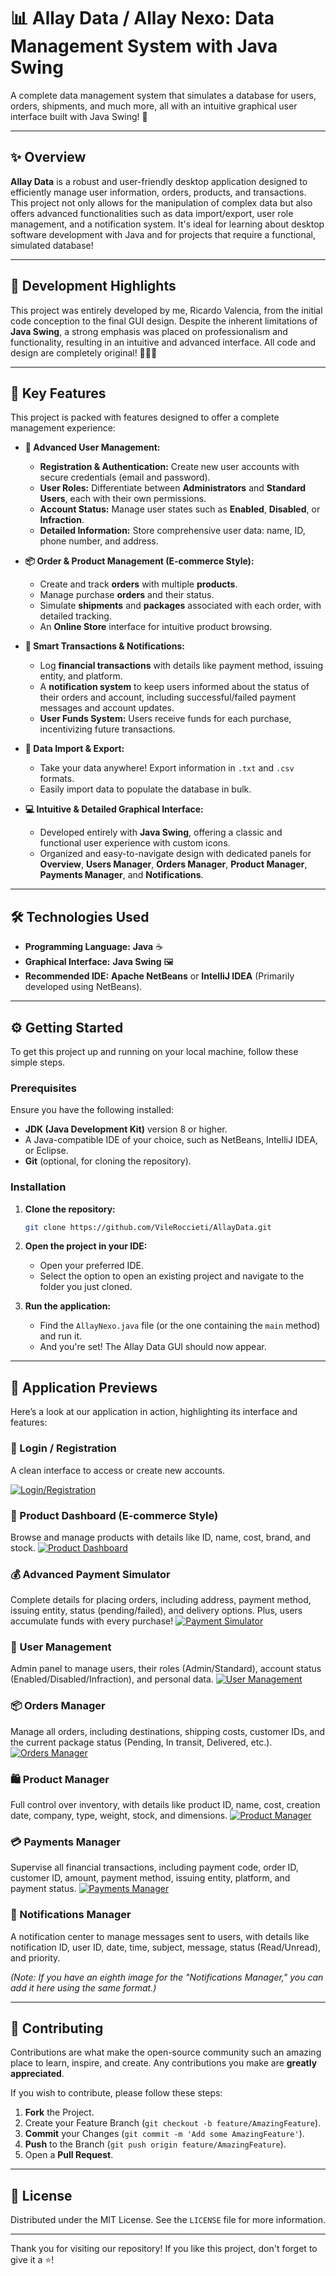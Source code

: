 # 📊 Allay Data / Allay Nexo: Data Management System with Java Swing

A complete data management system that simulates a database for users, orders, shipments, and much more, all with an intuitive graphical user interface built with Java Swing! 🚀

---

## ✨ Overview

**Allay Data** is a robust and user-friendly desktop application designed to efficiently manage user information, orders, products, and transactions. This project not only allows for the manipulation of complex data but also offers advanced functionalities such as data import/export, user role management, and a notification system. It's ideal for learning about desktop software development with Java and for projects that require a functional, simulated database!

---

## 🌟 Development Highlights

This project was entirely developed by me, Ricardo Valencia, from the initial code conception to the final GUI design. Despite the inherent limitations of **Java Swing**, a strong emphasis was placed on professionalism and functionality, resulting in an intuitive and advanced interface. All code and design are completely original! 👨‍💻✨

---

## 🚀 Key Features

This project is packed with features designed to offer a complete management experience:

* **👥 Advanced User Management:**
    * **Registration & Authentication:** Create new user accounts with secure credentials (email and password).
    * **User Roles:** Differentiate between **Administrators** and **Standard Users**, each with their own permissions.
    * **Account Status:** Manage user states such as **Enabled**, **Disabled**, or **Infraction**.
    * **Detailed Information:** Store comprehensive user data: name, ID, phone number, and address.

* **📦 Order & Product Management (E-commerce Style):**
    * Create and track **orders** with multiple **products**.
    * Manage purchase **orders** and their status.
    * Simulate **shipments** and **packages** associated with each order, with detailed tracking.
    * An **Online Store** interface for intuitive product browsing.

* **💸 Smart Transactions & Notifications:**
    * Log **financial transactions** with details like payment method, issuing entity, and platform.
    * A **notification system** to keep users informed about the status of their orders and account, including successful/failed payment messages and account updates.
    * **User Funds System:** Users receive funds for each purchase, incentivizing future transactions.

* **🔄 Data Import & Export:**
    * Take your data anywhere! Export information in `.txt` and `.csv` formats.
    * Easily import data to populate the database in bulk.

* **💻 Intuitive & Detailed Graphical Interface:**
    * Developed entirely with **Java Swing**, offering a classic and functional user experience with custom icons.
    * Organized and easy-to-navigate design with dedicated panels for **Overview**, **Users Manager**, **Orders Manager**, **Product Manager**, **Payments Manager**, and **Notifications**.

---

## 🛠️ Technologies Used

* **Programming Language:** **Java** ☕
* **Graphical Interface:** **Java Swing** 🖼️
* **Recommended IDE:** **Apache NetBeans** or **IntelliJ IDEA** (Primarily developed using NetBeans).

---

## ⚙️ Getting Started

To get this project up and running on your local machine, follow these simple steps.

### Prerequisites

Ensure you have the following installed:

* **JDK (Java Development Kit)** version 8 or higher.
* A Java-compatible IDE of your choice, such as NetBeans, IntelliJ IDEA, or Eclipse.
* **Git** (optional, for cloning the repository).

### Installation

1.  **Clone the repository:**
    ```sh
    git clone https://github.com/VileRoccieti/AllayData.git
    ```
2.  **Open the project in your IDE:**
    * Open your preferred IDE.
    * Select the option to open an existing project and navigate to the folder you just cloned.

3.  **Run the application:**
    * Find the `AllayNexo.java` file (or the one containing the `main` method) and run it.
    * And you're set! The Allay Data GUI should now appear.

---

## 📸 Application Previews

Here’s a look at our application in action, highlighting its interface and features:

### 🔑 Login / Registration
A clean interface to access or create new accounts.

[![Login/Registration](https://github.com/VileRoccieti/AllayData/blob/main/assets/im1.webp?raw=true)](https://github.com/VileRoccieti/AllayData/blob/main/assets/im1.webp?raw=true)

### 🛒 Product Dashboard (E-commerce Style)
Browse and manage products with details like ID, name, cost, brand, and stock.
[![Product Dashboard](https://github.com/VileRoccieti/AllayData/blob/main/assets/im2.webp?raw=true)](https://github.com/VileRoccieti/AllayData/blob/main/assets/im2.webp?raw=true)

### 💰 Advanced Payment Simulator
Complete details for placing orders, including address, payment method, issuing entity, status (pending/failed), and delivery options. Plus, users accumulate funds with every purchase!
[![Payment Simulator](https://github.com/VileRoccieti/AllayData/blob/main/assets/im3.webp?raw=true)](https://github.com/VileRoccieti/AllayData/blob/main/assets/im3.webp?raw=true)

### 👤 User Management
Admin panel to manage users, their roles (Admin/Standard), account status (Enabled/Disabled/Infraction), and personal data.
[![User Management](https://github.com/VileRoccieti/AllayData/blob/main/assets/im4.webp?raw=true)](https://github.com/VileRoccieti/AllayData/blob/main/assets/im4.webp?raw=true)

### 📦 Orders Manager
Manage all orders, including destinations, shipping costs, customer IDs, and the current package status (Pending, In transit, Delivered, etc.).
[![Orders Manager](https://github.com/VileRoccieti/AllayData/blob/main/assets/im5.webp?raw=true)](https://github.com/VileRoccieti/AllayData/blob/main/assets/im5.webp?raw=true)

### 🛍️ Product Manager
Full control over inventory, with details like product ID, name, cost, creation date, company, type, weight, stock, and dimensions.
[![Product Manager](https://github.com/VileRoccieti/AllayData/blob/main/assets/im6.webp?raw=true)](https://github.com/VileRoccieti/AllayData/blob/main/assets/im6.webp?raw=true)

### 💳 Payments Manager
Supervise all financial transactions, including payment code, order ID, customer ID, amount, payment method, issuing entity, platform, and payment status.
[![Payments Manager](https://github.com/VileRoccieti/AllayData/blob/main/assets/im7.webp?raw=true)](https://github.com/VileRoccieti/AllayData/blob/main/assets/im7.webp?raw=true)

### 🔔 Notifications Manager
A notification center to manage messages sent to users, with details like notification ID, user ID, date, time, subject, message, status (Read/Unread), and priority.

*(Note: If you have an eighth image for the "Notifications Manager," you can add it here using the same format.)*

---
## 🤝 Contributing

Contributions are what make the open-source community such an amazing place to learn, inspire, and create. Any contributions you make are **greatly appreciated**.

If you wish to contribute, please follow these steps:

1.  **Fork** the Project.
2.  Create your Feature Branch (`git checkout -b feature/AmazingFeature`).
3.  **Commit** your Changes (`git commit -m 'Add some AmazingFeature'`).
4.  **Push** to the Branch (`git push origin feature/AmazingFeature`).
5.  Open a **Pull Request**.

---

## 📜 License

Distributed under the MIT License. See the `LICENSE` file for more information.

---

Thank you for visiting our repository! If you like this project, don't forget to give it a ⭐!
